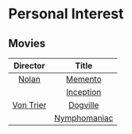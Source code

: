 # Personal Interest

##  Movies

|Director|Title|
|:-------:|:-----:|
|[Nolan](https://en.wikipedia.org/wiki/Christopher_Nolan)|[Memento](https://www.imdb.com/title/tt0209144/)|
| |[Inception](https://www.imdb.com/title/tt1375666/)|
|[Von Trier](https://en.wikipedia.org/wiki/Lars_von_Trier)|[Dogville](https://www.imdb.com/title/tt0276919/)|
||[Nymphomaniac](https://www.imdb.com/title/tt1937390/)|




